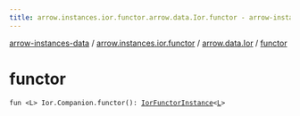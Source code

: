 ```yaml
---
title: arrow.instances.ior.functor.arrow.data.Ior.functor - arrow-instances-data
---
```


[arrow-instances-data](../../index.html) / [arrow.instances.ior.functor](../index.html) / [arrow.data.Ior](index.html) / [functor](./functor.html)

# functor

`fun <L> Ior.Companion.functor(): `[`IorFunctorInstance`](../../arrow.instances/-ior-functor-instance/index.html)`<`[`L`](functor.html#L)`>`